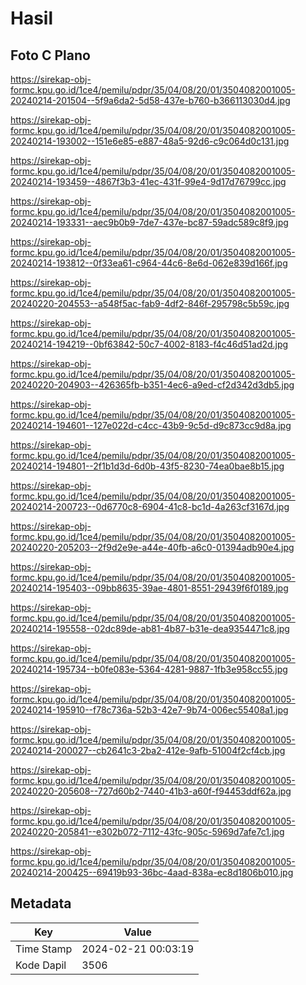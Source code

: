 # Hasil

## Foto C Plano

https://sirekap-obj-formc.kpu.go.id/1ce4/pemilu/pdpr/35/04/08/20/01/3504082001005-20240214-201504--5f9a6da2-5d58-437e-b760-b366113030d4.jpg

https://sirekap-obj-formc.kpu.go.id/1ce4/pemilu/pdpr/35/04/08/20/01/3504082001005-20240214-193002--151e6e85-e887-48a5-92d6-c9c064d0c131.jpg

https://sirekap-obj-formc.kpu.go.id/1ce4/pemilu/pdpr/35/04/08/20/01/3504082001005-20240214-193459--4867f3b3-41ec-431f-99e4-9d17d76799cc.jpg

https://sirekap-obj-formc.kpu.go.id/1ce4/pemilu/pdpr/35/04/08/20/01/3504082001005-20240214-193331--aec9b0b9-7de7-437e-bc87-59adc589c8f9.jpg

https://sirekap-obj-formc.kpu.go.id/1ce4/pemilu/pdpr/35/04/08/20/01/3504082001005-20240214-193812--0f33ea61-c964-44c6-8e6d-062e839d166f.jpg

https://sirekap-obj-formc.kpu.go.id/1ce4/pemilu/pdpr/35/04/08/20/01/3504082001005-20240220-204553--a548f5ac-fab9-4df2-846f-295798c5b59c.jpg

https://sirekap-obj-formc.kpu.go.id/1ce4/pemilu/pdpr/35/04/08/20/01/3504082001005-20240214-194219--0bf63842-50c7-4002-8183-f4c46d51ad2d.jpg

https://sirekap-obj-formc.kpu.go.id/1ce4/pemilu/pdpr/35/04/08/20/01/3504082001005-20240220-204903--426365fb-b351-4ec6-a9ed-cf2d342d3db5.jpg

https://sirekap-obj-formc.kpu.go.id/1ce4/pemilu/pdpr/35/04/08/20/01/3504082001005-20240214-194601--127e022d-c4cc-43b9-9c5d-d9c873cc9d8a.jpg

https://sirekap-obj-formc.kpu.go.id/1ce4/pemilu/pdpr/35/04/08/20/01/3504082001005-20240214-194801--2f1b1d3d-6d0b-43f5-8230-74ea0bae8b15.jpg

https://sirekap-obj-formc.kpu.go.id/1ce4/pemilu/pdpr/35/04/08/20/01/3504082001005-20240214-200723--0d6770c8-6904-41c8-bc1d-4a263cf3167d.jpg

https://sirekap-obj-formc.kpu.go.id/1ce4/pemilu/pdpr/35/04/08/20/01/3504082001005-20240220-205203--2f9d2e9e-a44e-40fb-a6c0-01394adb90e4.jpg

https://sirekap-obj-formc.kpu.go.id/1ce4/pemilu/pdpr/35/04/08/20/01/3504082001005-20240214-195403--09bb8635-39ae-4801-8551-29439f6f0189.jpg

https://sirekap-obj-formc.kpu.go.id/1ce4/pemilu/pdpr/35/04/08/20/01/3504082001005-20240214-195558--02dc89de-ab81-4b87-b31e-dea9354471c8.jpg

https://sirekap-obj-formc.kpu.go.id/1ce4/pemilu/pdpr/35/04/08/20/01/3504082001005-20240214-195734--b0fe083e-5364-4281-9887-1fb3e958cc55.jpg

https://sirekap-obj-formc.kpu.go.id/1ce4/pemilu/pdpr/35/04/08/20/01/3504082001005-20240214-195910--f78c736a-52b3-42e7-9b74-006ec55408a1.jpg

https://sirekap-obj-formc.kpu.go.id/1ce4/pemilu/pdpr/35/04/08/20/01/3504082001005-20240214-200027--cb2641c3-2ba2-412e-9afb-51004f2cf4cb.jpg

https://sirekap-obj-formc.kpu.go.id/1ce4/pemilu/pdpr/35/04/08/20/01/3504082001005-20240220-205608--727d60b2-7440-41b3-a60f-f94453ddf62a.jpg

https://sirekap-obj-formc.kpu.go.id/1ce4/pemilu/pdpr/35/04/08/20/01/3504082001005-20240220-205841--e302b072-7112-43fc-905c-5969d7afe7c1.jpg

https://sirekap-obj-formc.kpu.go.id/1ce4/pemilu/pdpr/35/04/08/20/01/3504082001005-20240214-200425--69419b93-36bc-4aad-838a-ec8d1806b010.jpg


## Metadata

| Key        | Value               |
| ---------- | ------------------- |
| Time Stamp | 2024-02-21 00:03:19 |
| Kode Dapil | 3506                |



